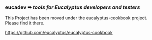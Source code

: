 ### **eucadev** ➠ _tools for Eucalyptus developers and testers_

This Project has been moved under the eucalyptus-cookbook project. Please find it there.


https://github.com/eucalyptus/eucalyptus-cookbook
